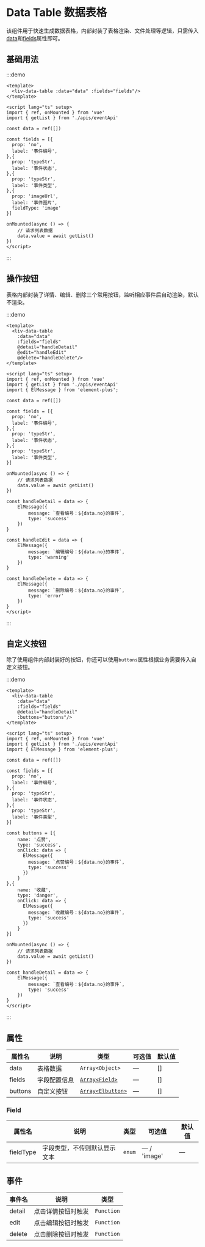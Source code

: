 # Data Table 数据表格

该组件用于快速生成数据表格，内部封装了表格渲染、文件处理等逻辑，只需传入[data](#attributes)和[fields](#attributes)属性即可。

## 基础用法
:::demo
```vue
<template>
  <liv-data-table :data="data" :fields="fields"/>
</template>

<script lang="ts" setup>
import { ref, onMounted } from 'vue'
import { getList } from './apis/eventApi'

const data = ref([])

const fields = [{
  prop: 'no',
  label: '事件编号',
},{
  prop: 'typeStr',
  label: '事件状态',
},{
  prop: 'typeStr',
  label: '事件类型',
},{
  prop: 'imageUrl',
  label: '事件图片',
  fieldType: 'image'
}]

onMounted(async () => {
    // 请求列表数据
    data.value = await getList()
})
</script>
```
:::

## 操作按钮

表格内部封装了详情、编辑、删除三个常用按钮，监听相应事件后自动渲染，默认不渲染。

:::demo
```vue
<template>
  <liv-data-table 
    :data="data" 
    :fields="fields"
    @detail="handleDetail"
    @edit="handleEdit"
    @delete="handleDelete"/>
</template>

<script lang="ts" setup>
import { ref, onMounted } from 'vue'
import { getList } from './apis/eventApi'
import { ElMessage } from 'element-plus';

const data = ref([])

const fields = [{
  prop: 'no',
  label: '事件编号',
},{
  prop: 'typeStr',
  label: '事件状态',
},{
  prop: 'typeStr',
  label: '事件类型',
}]

onMounted(async () => {
    // 请求列表数据
    data.value = await getList()
})

const handleDetail = data => {
    ElMessage({
        message: `查看编号：${data.no}的事件`,
        type: 'success'
    })
}

const handleEdit = data => {
    ElMessage({
        message: `编辑编号：${data.no}的事件`,
        type: 'warning'
    })
}

const handleDelete = data => {
    ElMessage({
        message: `删除编号：${data.no}的事件`,
        type: 'error'
    })
}
</script>
```
:::

## 自定义按钮

除了使用组件内部封装好的按钮，你还可以使用`buttons`属性根据业务需要传入自定义按钮。

:::demo
```vue
<template>
  <liv-data-table
    :data="data"
    :fields="fields" 
    @detail="handleDetail"
    :buttons="buttons"/>
</template>

<script lang="ts" setup>
import { ref, onMounted } from 'vue'
import { getList } from './apis/eventApi'
import { ElMessage } from 'element-plus';

const data = ref([])

const fields = [{
  prop: 'no',
  label: '事件编号',
},{
  prop: 'typeStr',
  label: '事件状态',
},{
  prop: 'typeStr',
  label: '事件类型',
}]

const buttons = [{
    name: '点赞',
    type: 'success',
    onClick: data => {
      ElMessage({
        message: `点赞编号：${data.no}的事件`,
        type: 'success'
      })
    }
},{
    name: '收藏',
    type: 'danger',
    onClick: data => {
      ElMessage({
        message: `收藏编号：${data.no}的事件`,
        type: 'success'
      })
    }
}]

onMounted(async () => {
    // 请求列表数据
    data.value = await getList()
})

const handleDetail = data => {
    ElMessage({
        message: `查看编号：${data.no}的事件`,
        type: 'success'
    })
}
</script>
```
:::

## 属性<a id="attributes"></a>

| 属性名 | 说明 | 类型 | 可选值 | 默认值 |
| ------ | ------ | ------ | ------ | ------ |
| data | 表格数据 | `Array<Object>` | — | [] |
| fields | 字段配置信息 | [`Array<Field>`](#field) | — | [] |
| buttons | 自定义按钮 | [`Array<Elbutton>`](https://element-plus.org/zh-CN/component/button.html#button-attributes) | — | [] |

### Field
| 属性名 | 说明 | 类型 | 可选值 | 默认值 |
| ------ | ------ | ------ | ------ | ------ |
| fieldType | 字段类型，不传则默认显示文本 | `enum` | — / 'image' | — |

## 事件

| 事件名 | 说明 | 类型 |
| ------ | ------ | ------ |
| detail | 点击详情按钮时触发 | `Function` |
| edit | 点击编辑按钮时触发 | `Function` |
| delete | 点击删除按钮时触发 | `Function` |
